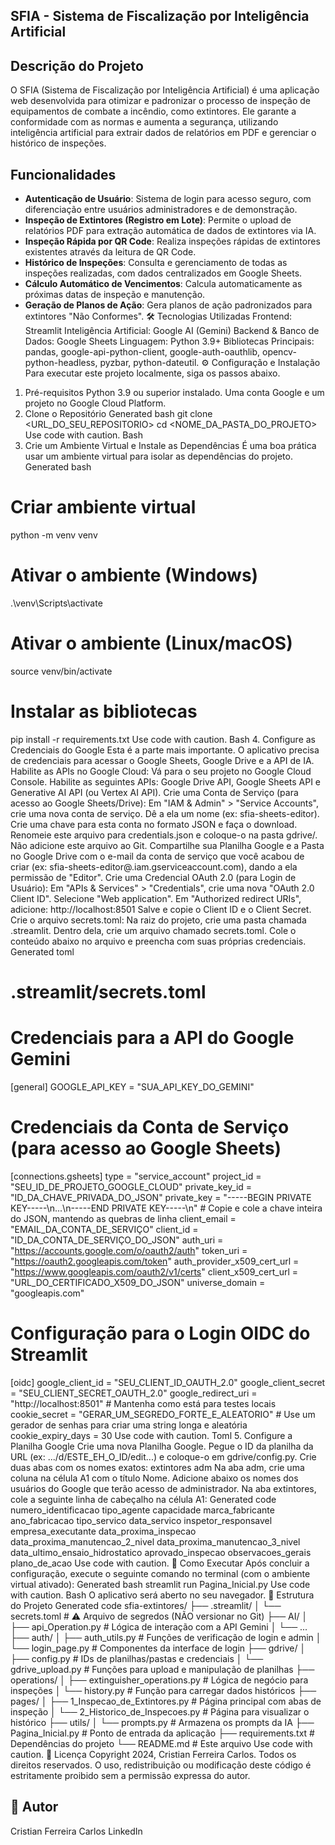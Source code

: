 ## SFIA - Sistema de Fiscalização por Inteligência Artificial
## Descrição do Projeto

O SFIA (Sistema de Fiscalização por Inteligência Artificial) é uma aplicação web desenvolvida para otimizar e padronizar o processo de inspeção de equipamentos de combate a incêndio, como extintores. Ele garante a conformidade com as normas e aumenta a segurança, utilizando inteligência artificial para extrair dados de relatórios em PDF e gerenciar o histórico de inspeções.

## Funcionalidades

- **Autenticação de Usuário**: Sistema de login para acesso seguro, com diferenciação entre usuários administradores e de demonstração.
- **Inspeção de Extintores (Registro em Lote)**: Permite o upload de relatórios PDF para extração automática de dados de extintores via IA.
- **Inspeção Rápida por QR Code**: Realiza inspeções rápidas de extintores existentes através da leitura de QR Code.
- **Histórico de Inspeções**: Consulta e gerenciamento de todas as inspeções realizadas, com dados centralizados em Google Sheets.
- **Cálculo Automático de Vencimentos**: Calcula automaticamente as próximas datas de inspeção e manutenção.
- **Geração de Planos de Ação**: Gera planos de ação padronizados para extintores "Não Conformes".
🛠️ Tecnologias Utilizadas
Frontend: Streamlit
Inteligência Artificial: Google AI (Gemini)
Backend & Banco de Dados: Google Sheets
Linguagem: Python 3.9+
Bibliotecas Principais: pandas, google-api-python-client, google-auth-oauthlib, opencv-python-headless, pyzbar, python-dateutil.
⚙️ Configuração e Instalação
Para executar este projeto localmente, siga os passos abaixo.
1. Pré-requisitos
Python 3.9 ou superior instalado.
Uma conta Google e um projeto no Google Cloud Platform.
2. Clone o Repositório
Generated bash
git clone <URL_DO_SEU_REPOSITORIO>
cd <NOME_DA_PASTA_DO_PROJETO>
Use code with caution.
Bash
3. Crie um Ambiente Virtual e Instale as Dependências
É uma boa prática usar um ambiente virtual para isolar as dependências do projeto.
Generated bash
# Criar ambiente virtual
python -m venv venv

# Ativar o ambiente (Windows)
.\venv\Scripts\activate

# Ativar o ambiente (Linux/macOS)
source venv/bin/activate

# Instalar as bibliotecas
pip install -r requirements.txt
Use code with caution.
Bash
4. Configure as Credenciais do Google
Esta é a parte mais importante. O aplicativo precisa de credenciais para acessar o Google Sheets, Google Drive e a API de IA.
Habilite as APIs no Google Cloud:
Vá para o seu projeto no Google Cloud Console.
Habilite as seguintes APIs: Google Drive API, Google Sheets API e Generative AI API (ou Vertex AI API).
Crie uma Conta de Serviço (para acesso ao Google Sheets/Drive):
Em "IAM & Admin" > "Service Accounts", crie uma nova conta de serviço.
Dê a ela um nome (ex: sfia-sheets-editor).
Crie uma chave para esta conta no formato JSON e faça o download. Renomeie este arquivo para credentials.json e coloque-o na pasta gdrive/. Não adicione este arquivo ao Git.
Compartilhe sua Planilha Google e a Pasta no Google Drive com o e-mail da conta de serviço que você acabou de criar (ex: sfia-sheets-editor@<seu-projeto>.iam.gserviceaccount.com), dando a ela permissão de "Editor".
Crie uma Credencial OAuth 2.0 (para Login de Usuário):
Em "APIs & Services" > "Credentials", crie uma nova "OAuth 2.0 Client ID".
Selecione "Web application".
Em "Authorized redirect URIs", adicione: http://localhost:8501
Salve e copie o Client ID e o Client Secret.
Crie o arquivo secrets.toml:
Na raiz do projeto, crie uma pasta chamada .streamlit.
Dentro dela, crie um arquivo chamado secrets.toml.
Cole o conteúdo abaixo no arquivo e preencha com suas próprias credenciais.
Generated toml
# .streamlit/secrets.toml

# Credenciais para a API do Google Gemini
[general]
GOOGLE_API_KEY = "SUA_API_KEY_DO_GEMINI"

# Credenciais da Conta de Serviço (para acesso ao Google Sheets)
[connections.gsheets]
type = "service_account"
project_id = "SEU_ID_DE_PROJETO_GOOGLE_CLOUD"
private_key_id = "ID_DA_CHAVE_PRIVADA_DO_JSON"
private_key = "-----BEGIN PRIVATE KEY-----\n...\n-----END PRIVATE KEY-----\n" # Copie e cole a chave inteira do JSON, mantendo as quebras de linha
client_email = "EMAIL_DA_CONTA_DE_SERVIÇO"
client_id = "ID_DA_CONTA_DE_SERVIÇO_DO_JSON"
auth_uri = "https://accounts.google.com/o/oauth2/auth"
token_uri = "https://oauth2.googleapis.com/token"
auth_provider_x509_cert_url = "https://www.googleapis.com/oauth2/v1/certs"
client_x509_cert_url = "URL_DO_CERTIFICADO_X509_DO_JSON"
universe_domain = "googleapis.com"

# Configuração para o Login OIDC do Streamlit
[oidc]
google_client_id = "SEU_CLIENT_ID_OAUTH_2.0"
google_client_secret = "SEU_CLIENT_SECRET_OAUTH_2.0"
google_redirect_uri = "http://localhost:8501" # Mantenha como está para testes locais
cookie_secret = "GERAR_UM_SEGREDO_FORTE_E_ALEATORIO" # Use um gerador de senhas para criar uma string longa e aleatória
cookie_expiry_days = 30
Use code with caution.
Toml
5. Configure a Planilha Google
Crie uma nova Planilha Google.
Pegue o ID da planilha da URL (ex: .../d/ESTE_EH_O_ID/edit...) e coloque-o em gdrive/config.py.
Crie duas abas com os nomes exatos:
extintores
adm
Na aba adm, crie uma coluna na célula A1 com o título Nome. Adicione abaixo os nomes dos usuários do Google que terão acesso de administrador.
Na aba extintores, cole a seguinte linha de cabeçalho na célula A1:
Generated code
numero_identificacao	tipo_agente	capacidade	marca_fabricante	ano_fabricacao	tipo_servico	data_servico	inspetor_responsavel	empresa_executante	data_proxima_inspecao	data_proxima_manutencao_2_nivel	data_proxima_manutencao_3_nivel	data_ultimo_ensaio_hidrostatico	aprovado_inspecao	observacoes_gerais	plano_de_acao
Use code with caution.
🚀 Como Executar
Após concluir a configuração, execute o seguinte comando no terminal (com o ambiente virtual ativado):
Generated bash
streamlit run Pagina_Inicial.py
Use code with caution.
Bash
O aplicativo será aberto no seu navegador.
📁 Estrutura do Projeto
Generated code
sfia-extintores/
├── .streamlit/
│   └── secrets.toml        # ⚠️ Arquivo de segredos (NÃO versionar no Git)
├── AI/
│   ├── api_Operation.py    # Lógica de interação com a API Gemini
│   └── ...
├── auth/
│   ├── auth_utils.py       # Funções de verificação de login e admin
│   └── login_page.py       # Componentes da interface de login
├── gdrive/
│   ├── config.py           # IDs de planilhas/pastas e credenciais
│   └── gdrive_upload.py    # Funções para upload e manipulação de planilhas
├── operations/
│   ├── extinguisher_operations.py # Lógica de negócio para inspeções
│   └── history.py          # Função para carregar dados históricos
├── pages/
│   ├── 1_Inspecao_de_Extintores.py # Página principal com abas de inspeção
│   └── 2_Historico_de_Inspecoes.py # Página para visualizar o histórico
├── utils/
│   └── prompts.py          # Armazena os prompts da IA
├── Pagina_Inicial.py       # Ponto de entrada da aplicação
├── requirements.txt        # Dependências do projeto
└── README.md               # Este arquivo
Use code with caution.
📄 Licença
Copyright 2024, Cristian Ferreira Carlos. Todos os direitos reservados.
O uso, redistribuição ou modificação deste código é estritamente proibido sem a permissão expressa do autor.

## 👤 Autor
Cristian Ferreira Carlos
LinkedIn


